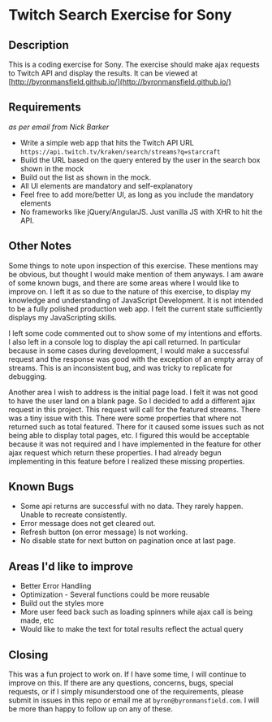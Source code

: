 # Twitch Search Exercise for Sony #

## Description ##
This is a coding exercise for Sony. The exercise should make ajax requests to Twitch API and display the results. It can be viewed at [http://byronmansfield.github.io/](http://byronmansfield.github.io/)

## Requirements ##
_as per email from Nick Barker_
 * Write a simple web app that hits the Twitch API URL `https://api.twitch.tv/kraken/search/streams?q=starcraft`
 * Build the URL based on the query entered by the user in the search box shown in the mock
 * Build out the list as shown in the mock. 
 * All UI elements are mandatory and self-explanatory
 * Feel free to add more/better UI, as long as you include the mandatory elements
 * No frameworks like jQuery/AngularJS.  Just vanilla JS with XHR to hit the API.

## Other Notes ##

Some things to note upon inspection of this exercise. These mentions may be obvious, but thought I would make mention of them anyways. I am aware of some known bugs, and there are some areas where I would like to improve on. I left it as so due to the nature of this exercise, to display my knowledge and understanding of JavaScript Development. It is not intended to be a fully polished production web app. I felt the current state sufficiently displays my JavaScripting skills.

I left some code commented out to show some of my intentions and efforts. I also left in a console log to display the api call returned. In particular because in some cases during development, I would make a successful request and the response was good with the exception of an empty array of streams. This is an inconsistent bug, and was tricky to replicate for debugging.

Another area I wish to address is the initial page load. I felt it was not good to have the user land on a blank page. So I decided to add a different ajax request in this project. This request will call for the featured streams. There was a tiny issue with this. There were some properties that where not returned such as total featured. There for it caused some issues such as not being able to display total pages, etc. I figured this would be acceptable because it was not required and I have implemented in the feature for other ajax request which return these properties. I had already begun implementing in this feature before I realized these missing properties.

## Known Bugs ##

 * Some api returns are successful with no data. They rarely happen. Unable to recreate consistently.
 * Error message does not get cleared out.
 * Refresh button (on error message) Is not working.
 * No disable state for next button on pagination once at last page.

## Areas I'd like to improve ##

 * Better Error Handling
 * Optimization - Several functions could be more reusable
 * Build out the styles more
 * More user feed back such as loading spinners while ajax call is being made, etc
 * Would like to make the text for total results reflect the actual query

## Closing ##

This was a fun project to work on. If I have some time, I will continue to improve on this. If there are any questions, concerns, bugs, special requests, or if I simply misunderstood one of the requirements, please submit in issues in this repo or email me at `byron@byronmansfield.com`. I will be more than happy to follow up on any of these. 
